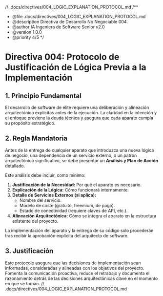 // .docs/directives/004_LOGIC_EXPLANATION_PROTOCOL.md
/**
 * @file .docs/directives/004_LOGIC_EXPLANATION_PROTOCOL.md
 * @description Directiva de Desarrollo No Negociable 004.
 * @author IA Ingeniera de Software Senior v2.0
 * @version 1.0.0
 * @priority 4/5
 */
# Directiva 004: Protocolo de Justificación de Lógica Previa a la Implementación

## 1. Principio Fundamental

El desarrollo de software de élite requiere una deliberación y alineación arquitectónica explícitas antes de la ejecución. La claridad en la intención y el enfoque previene la deuda técnica y asegura que cada aparato cumpla su propósito estratégico.

## 2. Regla Mandatoria

Antes de la entrega de cualquier aparato que introduzca una nueva lógica de negocio, una dependencia de un servicio externo, o un patrón arquitectónico significativo, se debe presentar un **Análisis y Plan de Acción** detallado.

Este análisis debe incluir, como mínimo:
1.  **Justificación de la Necesidad:** Por qué el aparato es necesario.
2.  **Explicación de la Lógica:** Cómo funcionará internamente.
3.  **Detalle de Servicios Externos (si aplica):**
    *   Nombre del servicio.
    *   Modelo de coste (gratuito, freemium, de pago).
    *   Estado de conectividad (requiere claves de API, etc.).
4.  **Alineación Arquitectónica:** Cómo se integra el aparato en la estructura existente del proyecto.

La implementación del aparato y la entrega de su código solo procederán tras recibir la aprobación explícita del arquitecto de software.

## 3. Justificación

Este protocolo asegura que las decisiones de implementación sean informadas, consideradas y alineadas con los objetivos del proyecto. Fomenta la comunicación proactiva, reduce el retrabajo y documenta el razonamiento detrás de las decisiones arquitectónicas clave en el momento en que se toman.
// .docs/directives/004_LOGIC_EXPLANATION_PROTOCOL.md